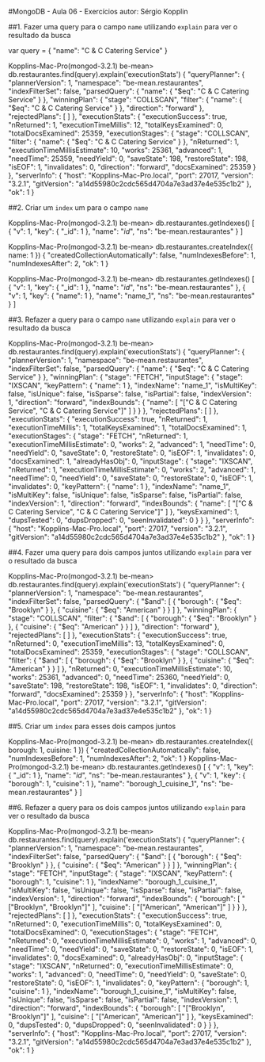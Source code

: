 #MongoDB - Aula 06 - Exercícios
autor: Sérgio Kopplin

##1. Fazer uma query para o campo `name` utilizando `explain` para ver o resultado da busca

var query = { "name": "C & C Catering Service" }

Kopplins-Mac-Pro(mongod-3.2.1) be-mean> db.restaurantes.find(query).explain('executionStats')
{
  "queryPlanner": {
    "plannerVersion": 1,
    "namespace": "be-mean.restaurantes",
    "indexFilterSet": false,
    "parsedQuery": {
      "name": {
        "$eq": "C & C Catering Service"
      }
    },
    "winningPlan": {
      "stage": "COLLSCAN",
      "filter": {
        "name": {
          "$eq": "C & C Catering Service"
        }
      },
      "direction": "forward"
    },
    "rejectedPlans": [ ]
  },
  "executionStats": {
    "executionSuccess": true,
    "nReturned": 1,
    "executionTimeMillis": 12,
    "totalKeysExamined": 0,
    "totalDocsExamined": 25359,
    "executionStages": {
      "stage": "COLLSCAN",
      "filter": {
        "name": {
          "$eq": "C & C Catering Service"
        }
      },
      "nReturned": 1,
      "executionTimeMillisEstimate": 10,
      "works": 25361,
      "advanced": 1,
      "needTime": 25359,
      "needYield": 0,
      "saveState": 198,
      "restoreState": 198,
      "isEOF": 1,
      "invalidates": 0,
      "direction": "forward",
      "docsExamined": 25359
    }
  },
  "serverInfo": {
    "host": "Kopplins-Mac-Pro.local",
    "port": 27017,
    "version": "3.2.1",
    "gitVersion": "a14d55980c2cdc565d4704a7e3ad37e4e535c1b2"
  },
  "ok": 1
}

##2. Criar um `index` um para o campo `name`

Kopplins-Mac-Pro(mongod-3.2.1) be-mean> db.restaurantes.getIndexes()
[
  {
    "v": 1,
    "key": {
      "_id": 1
    },
    "name": "_id_",
    "ns": "be-mean.restaurantes"
  }
]

Kopplins-Mac-Pro(mongod-3.2.1) be-mean> db.restaurantes.createIndex({ name: 1 })
{
  "createdCollectionAutomatically": false,
  "numIndexesBefore": 1,
  "numIndexesAfter": 2,
  "ok": 1
}

Kopplins-Mac-Pro(mongod-3.2.1) be-mean> db.restaurantes.getIndexes()
[
  {
    "v": 1,
    "key": {
      "_id": 1
    },
    "name": "_id_",
    "ns": "be-mean.restaurantes"
  },
  {
    "v": 1,
    "key": {
      "name": 1
    },
    "name": "name_1",
    "ns": "be-mean.restaurantes"
  }
]

##3. Refazer a query para o campo `name` utilizando `explain` para ver o resultado da busca

Kopplins-Mac-Pro(mongod-3.2.1) be-mean> db.restaurantes.find(query).explain('executionStats')
{
  "queryPlanner": {
    "plannerVersion": 1,
    "namespace": "be-mean.restaurantes",
    "indexFilterSet": false,
    "parsedQuery": {
      "name": {
        "$eq": "C & C Catering Service"
      }
    },
    "winningPlan": {
      "stage": "FETCH",
      "inputStage": {
        "stage": "IXSCAN",
        "keyPattern": {
          "name": 1
        },
        "indexName": "name_1",
        "isMultiKey": false,
        "isUnique": false,
        "isSparse": false,
        "isPartial": false,
        "indexVersion": 1,
        "direction": "forward",
        "indexBounds": {
          "name": [
            "[\"C & C Catering Service\", \"C & C Catering Service\"]"
          ]
        }
      }
    },
    "rejectedPlans": [ ]
  },
  "executionStats": {
    "executionSuccess": true,
    "nReturned": 1,
    "executionTimeMillis": 1,
    "totalKeysExamined": 1,
    "totalDocsExamined": 1,
    "executionStages": {
      "stage": "FETCH",
      "nReturned": 1,
      "executionTimeMillisEstimate": 0,
      "works": 2,
      "advanced": 1,
      "needTime": 0,
      "needYield": 0,
      "saveState": 0,
      "restoreState": 0,
      "isEOF": 1,
      "invalidates": 0,
      "docsExamined": 1,
      "alreadyHasObj": 0,
      "inputStage": {
        "stage": "IXSCAN",
        "nReturned": 1,
        "executionTimeMillisEstimate": 0,
        "works": 2,
        "advanced": 1,
        "needTime": 0,
        "needYield": 0,
        "saveState": 0,
        "restoreState": 0,
        "isEOF": 1,
        "invalidates": 0,
        "keyPattern": {
          "name": 1
        },
        "indexName": "name_1",
        "isMultiKey": false,
        "isUnique": false,
        "isSparse": false,
        "isPartial": false,
        "indexVersion": 1,
        "direction": "forward",
        "indexBounds": {
          "name": [
            "[\"C & C Catering Service\", \"C & C Catering Service\"]"
          ]
        },
        "keysExamined": 1,
        "dupsTested": 0,
        "dupsDropped": 0,
        "seenInvalidated": 0
      }
    }
  },
  "serverInfo": {
    "host": "Kopplins-Mac-Pro.local",
    "port": 27017,
    "version": "3.2.1",
    "gitVersion": "a14d55980c2cdc565d4704a7e3ad37e4e535c1b2"
  },
  "ok": 1
}

##4. Fazer uma query para dois campos juntos utilizando `explain` para ver o resultado da busca

Kopplins-Mac-Pro(mongod-3.2.1) be-mean> db.restaurantes.find(query).explain('executionStats')
{
  "queryPlanner": {
    "plannerVersion": 1,
    "namespace": "be-mean.restaurantes",
    "indexFilterSet": false,
    "parsedQuery": {
      "$and": [
        {
          "borough": {
            "$eq": "Brooklyn"
          }
        },
        {
          "cuisine": {
            "$eq": "American"
          }
        }
      ]
    },
    "winningPlan": {
      "stage": "COLLSCAN",
      "filter": {
        "$and": [
          {
            "borough": {
              "$eq": "Brooklyn"
            }
          },
          {
            "cuisine": {
              "$eq": "American"
            }
          }
        ]
      },
      "direction": "forward"
    },
    "rejectedPlans": [ ]
  },
  "executionStats": {
    "executionSuccess": true,
    "nReturned": 0,
    "executionTimeMillis": 13,
    "totalKeysExamined": 0,
    "totalDocsExamined": 25359,
    "executionStages": {
      "stage": "COLLSCAN",
      "filter": {
        "$and": [
          {
            "borough": {
              "$eq": "Brooklyn"
            }
          },
          {
            "cuisine": {
              "$eq": "American"
            }
          }
        ]
      },
      "nReturned": 0,
      "executionTimeMillisEstimate": 10,
      "works": 25361,
      "advanced": 0,
      "needTime": 25360,
      "needYield": 0,
      "saveState": 198,
      "restoreState": 198,
      "isEOF": 1,
      "invalidates": 0,
      "direction": "forward",
      "docsExamined": 25359
    }
  },
  "serverInfo": {
    "host": "Kopplins-Mac-Pro.local",
    "port": 27017,
    "version": "3.2.1",
    "gitVersion": "a14d55980c2cdc565d4704a7e3ad37e4e535c1b2"
  },
  "ok": 1
}

##5. Criar um `index` para esses dois campos juntos

Kopplins-Mac-Pro(mongod-3.2.1) be-mean> db.restaurantes.createIndex({ borough: 1, cuisine: 1 })
{
  "createdCollectionAutomatically": false,
  "numIndexesBefore": 1,
  "numIndexesAfter": 2,
  "ok": 1
}
Kopplins-Mac-Pro(mongod-3.2.1) be-mean> db.restaurantes.getIndexes()
[
  {
    "v": 1,
    "key": {
      "_id": 1
    },
    "name": "_id_",
    "ns": "be-mean.restaurantes"
  },
  {
    "v": 1,
    "key": {
      "borough": 1,
      "cuisine": 1
    },
    "name": "borough_1_cuisine_1",
    "ns": "be-mean.restaurantes"
  }
]

##6. Refazer a query para os dois campos juntos utilizando `explain` para ver o resultado da busca

Kopplins-Mac-Pro(mongod-3.2.1) be-mean> db.restaurantes.find(query).explain('executionStats')
{
  "queryPlanner": {
    "plannerVersion": 1,
    "namespace": "be-mean.restaurantes",
    "indexFilterSet": false,
    "parsedQuery": {
      "$and": [
        {
          "borough": {
            "$eq": "Brooklyn"
          }
        },
        {
          "cuisine": {
            "$eq": "American"
          }
        }
      ]
    },
    "winningPlan": {
      "stage": "FETCH",
      "inputStage": {
        "stage": "IXSCAN",
        "keyPattern": {
          "borough": 1,
          "cuisine": 1
        },
        "indexName": "borough_1_cuisine_1",
        "isMultiKey": false,
        "isUnique": false,
        "isSparse": false,
        "isPartial": false,
        "indexVersion": 1,
        "direction": "forward",
        "indexBounds": {
          "borough": [
            "[\"Brooklyn\", \"Brooklyn\"]"
          ],
          "cuisine": [
            "[\"American\", \"American\"]"
          ]
        }
      }
    },
    "rejectedPlans": [ ]
  },
  "executionStats": {
    "executionSuccess": true,
    "nReturned": 0,
    "executionTimeMillis": 0,
    "totalKeysExamined": 0,
    "totalDocsExamined": 0,
    "executionStages": {
      "stage": "FETCH",
      "nReturned": 0,
      "executionTimeMillisEstimate": 0,
      "works": 1,
      "advanced": 0,
      "needTime": 0,
      "needYield": 0,
      "saveState": 0,
      "restoreState": 0,
      "isEOF": 1,
      "invalidates": 0,
      "docsExamined": 0,
      "alreadyHasObj": 0,
      "inputStage": {
        "stage": "IXSCAN",
        "nReturned": 0,
        "executionTimeMillisEstimate": 0,
        "works": 1,
        "advanced": 0,
        "needTime": 0,
        "needYield": 0,
        "saveState": 0,
        "restoreState": 0,
        "isEOF": 1,
        "invalidates": 0,
        "keyPattern": {
          "borough": 1,
          "cuisine": 1
        },
        "indexName": "borough_1_cuisine_1",
        "isMultiKey": false,
        "isUnique": false,
        "isSparse": false,
        "isPartial": false,
        "indexVersion": 1,
        "direction": "forward",
        "indexBounds": {
          "borough": [
            "[\"Brooklyn\", \"Brooklyn\"]"
          ],
          "cuisine": [
            "[\"American\", \"American\"]"
          ]
        },
        "keysExamined": 0,
        "dupsTested": 0,
        "dupsDropped": 0,
        "seenInvalidated": 0
      }
    }
  },
  "serverInfo": {
    "host": "Kopplins-Mac-Pro.local",
    "port": 27017,
    "version": "3.2.1",
    "gitVersion": "a14d55980c2cdc565d4704a7e3ad37e4e535c1b2"
  },
  "ok": 1
}
